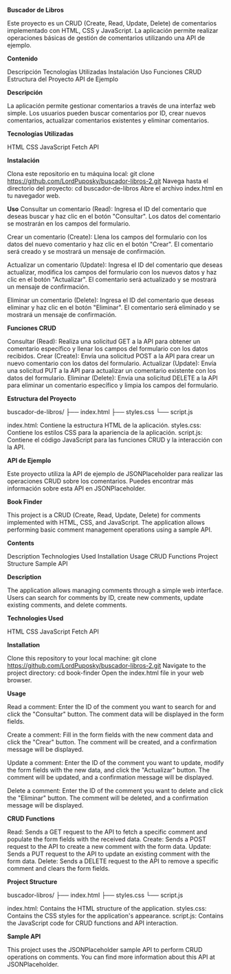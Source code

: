 **Buscador de Libros**

Este proyecto es un CRUD (Create, Read, Update, Delete) de comentarios implementado con HTML, CSS y JavaScript. La aplicación permite realizar operaciones básicas de gestión de comentarios utilizando una API de ejemplo.

**Contenido**

Descripción
Tecnologías Utilizadas
Instalación
Uso
Funciones CRUD
Estructura del Proyecto
API de Ejemplo

**Descripción**

La aplicación permite gestionar comentarios a través de una interfaz web simple. Los usuarios pueden buscar comentarios por ID, crear nuevos comentarios, actualizar comentarios existentes y eliminar comentarios.

**Tecnologías Utilizadas**

HTML
CSS
JavaScript
Fetch API

**Instalación**

Clona este repositorio en tu máquina local:
git clone https://github.com/LordPuposky/buscador-libros-2.git
Navega hasta el directorio del proyecto:
cd buscador-de-libros
Abre el archivo index.html en tu navegador web.

**Uso**
Consultar un comentario (Read): Ingresa el ID del comentario que deseas buscar y haz clic en el botón "Consultar". Los datos del comentario se mostrarán en los campos del formulario.

Crear un comentario (Create): Llena los campos del formulario con los datos del nuevo comentario y haz clic en el botón "Crear". El comentario será creado y se mostrará un mensaje de confirmación.

Actualizar un comentario (Update): Ingresa el ID del comentario que deseas actualizar, modifica los campos del formulario con los nuevos datos y haz clic en el botón "Actualizar". El comentario será actualizado y se mostrará un mensaje de confirmación.

Eliminar un comentario (Delete): Ingresa el ID del comentario que deseas eliminar y haz clic en el botón "Eliminar". El comentario será eliminado y se mostrará un mensaje de confirmación.

**Funciones CRUD**

Consultar (Read): Realiza una solicitud GET a la API para obtener un comentario específico y llenar los campos del formulario con los datos recibidos.
Crear (Create): Envía una solicitud POST a la API para crear un nuevo comentario con los datos del formulario.
Actualizar (Update): Envía una solicitud PUT a la API para actualizar un comentario existente con los datos del formulario.
Eliminar (Delete): Envía una solicitud DELETE a la API para eliminar un comentario específico y limpia los campos del formulario.

**Estructura del Proyecto**

buscador-de-libros/
├── index.html
├── styles.css
└── script.js

index.html: Contiene la estructura HTML de la aplicación.
styles.css: Contiene los estilos CSS para la apariencia de la aplicación.
script.js: Contiene el código JavaScript para las funciones CRUD y la interacción con la API.

**API de Ejemplo**

Este proyecto utiliza la API de ejemplo de JSONPlaceholder para realizar las operaciones CRUD sobre los comentarios. Puedes encontrar más información sobre esta API en JSONPlaceholder.

**Book Finder**

This project is a CRUD (Create, Read, Update, Delete) for comments implemented with HTML, CSS, and JavaScript. The application allows performing basic comment management operations using a sample API.

**Contents**

Description
Technologies Used
Installation
Usage
CRUD Functions
Project Structure
Sample API

**Description**

The application allows managing comments through a simple web interface. Users can search for comments by ID, create new comments, update existing comments, and delete comments.

**Technologies Used**

HTML
CSS
JavaScript
Fetch API

**Installation**

Clone this repository to your local machine:
git clone https://github.com/LordPuposky/buscador-libros-2.git
Navigate to the project directory:
cd book-finder
Open the index.html file in your web browser.

**Usage**

Read a comment: Enter the ID of the comment you want to search for and click the "Consultar" button. The comment data will be displayed in the form fields.

Create a comment: Fill in the form fields with the new comment data and click the "Crear" button. The comment will be created, and a confirmation message will be displayed.

Update a comment: Enter the ID of the comment you want to update, modify the form fields with the new data, and click the "Actualizar" button. The comment will be updated, and a confirmation message will be displayed.

Delete a comment: Enter the ID of the comment you want to delete and click the "Eliminar" button. The comment will be deleted, and a confirmation message will be displayed.

**CRUD Functions**

Read: Sends a GET request to the API to fetch a specific comment and populate the form fields with the received data.
Create: Sends a POST request to the API to create a new comment with the form data.
Update: Sends a PUT request to the API to update an existing comment with the form data.
Delete: Sends a DELETE request to the API to remove a specific comment and clears the form fields.

**Project Structure**

buscador-libros/
├── index.html
├── styles.css
└── script.js

index.html: Contains the HTML structure of the application.
styles.css: Contains the CSS styles for the application's appearance.
script.js: Contains the JavaScript code for CRUD functions and API interaction.

**Sample API**

This project uses the JSONPlaceholder sample API to perform CRUD operations on comments. You can find more information about this API at JSONPlaceholder.


